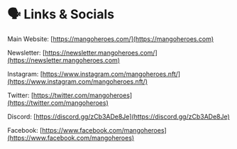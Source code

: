 # 🗣 Links & Socials

Main Website: [https://mangoheroes.com/](https://mangoheroes.com)

Newsletter: [https://newsletter.mangoheroes.com/](https://newsletter.mangoheroes.com)

Instagram: [https://www.instagram.com/mangoheroes.nft/](https://www.instagram.com/mangoheroes.nft/)

Twitter: [https://twitter.com/mangoheroes](https://twitter.com/mangoheroes)

Discord: [https://discord.gg/zCb3ADe8Je](https://discord.gg/zCb3ADe8Je)

Facebook: [https://www.facebook.com/mangoheroes](https://www.facebook.com/mangoheroes)

